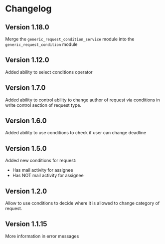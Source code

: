 # Changelog

## Version 1.18.0

Merge the `generic_request_condition_service` module into the `generic_request_condition` module

## Version 1.12.0

Added ability to select conditions operator

## Version 1.7.0

Added ability to control ability to change author of request via conditions
in write control section of request type.

## Version 1.6.0

Added ability to use conditions to check if user can change deadline

## Version 1.5.0

Added new conditions for request:
- Has mail activity for assignee
- Has NOT mail activity for assignee

## Version 1.2.0

Allow to use conditions to decide where it is allowed to change category of request.

## Version 1.1.15

More information in error messages

